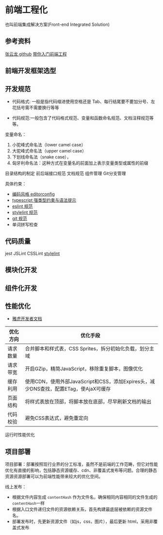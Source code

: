 # 前端工程化
也叫前端集成解决方案(Front-end Integrated Solution)

## 参考资料
[张云龙 github](https://github.com/fouber/blog)
[带你入门前端工程](https://woai3c.gitee.io/introduction-to-front-end-engineering/02.html#%E4%BB%A3%E7%A0%81%E8%A7%84%E8%8C%83)

## 前端开发框架选型


## 开发规范
- 代码格式: 一般是指代码缩进使用空格还是 Tab、每行结尾要不要加分号、左花括号需不需要换行等等

- 代码规范:一般包含了代码格式规范、变量和函数命名规范、文档注释规范等等。   

变量命名：
  1. 小驼峰式命名法（lower camel case）
  2. 大驼峰式命名法（upper camel case）
  3. 下划线命名法（snake case），
  4. 匈牙利命名法：这种方式在变量名的前面加上表示变量类型或属性的前缀


目录结构的制定
前后端接口规范
文档规范
组件管理
Git分支管理

具体约束：
- [编码风格 editorconfig](https://editorconfig.org/)
- [typescript 强类型约束与语法提示](./ts.md)
- [eslint 规范](./eslint.md)
- [stylelint 规范](./stylelint.md)
- [git 规范](./git.md)
- 单词拼写检查

## 代码质量
jest
JSLint
CSSLint
[stylelint](https://stylelint.io/user-guide/customize)
## 模块化开发


## 组件化开发


## 性能优化
- [雅虎开发者文档](https://developer.yahoo.com/performance/rules.html)


|         优化方向     |                           	优化手段                           |
|           ---       |                             ---                               |
|       请求数量	    | 合并脚本和样式表，CSS Sprites，拆分初始化负载，划分主域     |
|       请求带宽	    | 开启GZip，精简JavaScript，移除重复脚本，图像优化              |
|       缓存利用      | 使用CDN，使用外部JavaScript和CSS，添加Expires头，减少DNS查找，配置ETag，使AjaX可缓存    |
|       页面结构	    | 将样式表放在顶部，将脚本放在底部，尽早刷新文档的输出                 |
|       代码校验	    | 避免CSS表达式，避免重定向  |

运行时性能优化


## 项目部署
项目部署：部署按照现行业界的分工标准，虽然不是前端的工作范畴，但它对性能优化有直接的影响，包括静态资源缓存、cdn、非覆盖式发布等问题。合理的静态资源资源部署可以为前端性能带来较大的优化空间。

线上发布：
- 根据文件内容生成 `contentHash` 作为文件名，确保相同内容相同的文件生成的`contentHash`一样
- 根据入口文件递归文件的资源依赖关系，首先构建最底层被依赖的资源文件名。
- 部署发布时，先更新资源文件（如js，css，图片），最后更新 html，采用非覆盖式发布
